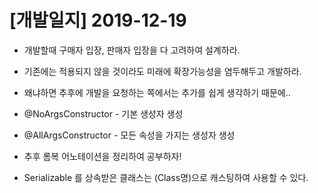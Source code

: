 # [개발일지] 2019-12-19



* 개발할때 구매자 입장, 판매자 입장을 다 고려하여 설계하라.
* 기존에는 적용되지 않을 것이라도 미래에 확장가능성을 염두해두고 개발하라.
* 왜냐하면 추후에 개발을 요청하는 쪽에서는 추가를 쉽게 생각하기 때문에..



*  @NoArgsConstructor - 기본 생성자 생성
*  @AllArgsConstructor - 모든 속성을 가지는 생성자 생성
* 추후 롬복 어노테이션을 정리하여 공부하자!



* Serializable 를 상속받은 클래스는 (Class명)으로 캐스팅하여 사용할 수 있다.